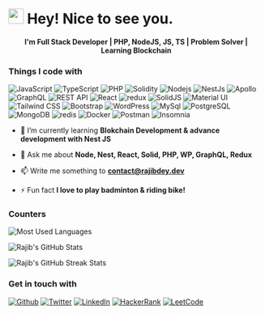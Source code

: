 <h1><img src="https://emojis.slackmojis.com/emojis/images/1531849430/4246/blob-sunglasses.gif?1531849430" width="30"/> Hey! Nice to see you.</h1>
<h4 align="center">I'm Full Stack Developer | PHP, NodeJS, JS, TS | Problem Solver | Learning Blockchain</h4>

<h3>Things I code with</h3>
<p><img alt="JavaScript" src="https://img.shields.io/badge/-JavaScript-cccc00?style=flat-square&logo=javascript&logoColor=black" /> <img alt="TypeScript" src="https://img.shields.io/badge/-TypeScript-007ACC?style=flat-square&logo=typescript&logoColor=white" /> <img alt="PHP" src="https://img.shields.io/badge/-PHP-7377AD?style=flat-square&logo=php&logoColor=white" /> <img alt="Solidity" src="https://img.shields.io/badge/-Solidity-363636?style=flat-square&logo=solidity&logoColor=white" /> <img alt="Nodejs" src="https://img.shields.io/badge/-Nodejs-43853d?style=flat-square&logo=Node.js&logoColor=white" /> <img alt="NestJs" src="https://img.shields.io/badge/-NestJs-ea2845?style=flat-square&logo=nestjs&logoColor=white" /> <img alt="Apollo" src="https://img.shields.io/badge/-Apollo%20GraphQL-311C87?style=flat-square&logo=apollo-graphql&logoColor=white" /> <img alt="GraphQL" src="https://img.shields.io/badge/-GraphQL-E10098?style=flat-square&logo=graphql&logoColor=white" /> <img alt="REST API" src="https://img.shields.io/badge/-REST%20API-0091CF?style=flat-square&logo=restful&logoColor=white" /> <img alt="React" src="https://img.shields.io/badge/-React-45b8d8?style=flat-square&logo=react&logoColor=white" /> <img alt="redux" src="https://img.shields.io/badge/-Redux-764ABC?style=flat-square&logo=redux&logoColor=white" /> <img alt="SolidJS" src="https://img.shields.io/badge/-SolidJS-305794?style=flat-square&logo=solid&logoColor=white" /> <img alt="Material UI" src="https://img.shields.io/badge/-Material%20UI-0FAAF7?style=flat-square&logo=mui&logoColor=white" /> <img alt="Tailwind CSS" src="https://img.shields.io/badge/-Tailwind%20CSS-38B2AC?style=flat-square&logo=tailwindcss&logoColor=white" /> <img alt="Bootstrap" src="https://img.shields.io/badge/-Bootstrap-563D7C?style=flat-square&logo=bootstrap&logoColor=white" /> <img alt="WordPress" src="https://img.shields.io/badge/-WordPress-016E9E?style=flat-square&logo=wordpress&logoColor=white" /> <img alt="MySql" src="https://img.shields.io/badge/-MySql-46789E?style=flat-square&logo=mysql&logoColor=white" /> <img alt="PostgreSQL" src="https://img.shields.io/badge/-PostgreSql-31648C?style=flat-square&logo=postgresql&logoColor=white" /> <img alt="MongoDB" src="https://img.shields.io/badge/-MongoDB-13aa52?style=flat-square&logo=mongodb&logoColor=white" /> <img alt="redis" src="https://img.shields.io/badge/-Redis-D5362B?style=flat-square&logo=redis&logoColor=white" /> <img alt="Docker" src="https://img.shields.io/badge/-Docker-46a2f1?style=flat-square&logo=docker&logoColor=white" /> <img alt="Postman" src="https://img.shields.io/badge/-Postman-E76A3D?style=flat-square&logo=postman&logoColor=white" /> <img alt="Insomnia" src="https://img.shields.io/badge/-Insomnia-5849BE?style=flat-square&logo=insomnia&logoColor=white" /></p>

- 🌱 I’m currently learning **Blokchain Development & advance development with Nest JS**

- 💬 Ask me about **Node, Nest, React, Solid, PHP, WP, GraphQL, Redux**

- 📫 Write me something to **contact@rajibdey.dev**

- ⚡ Fun fact **I love to play badminton & riding bike!**

<h3>Counters</h3>

![Most Used Languages](https://github-readme-stats.vercel.app/api/top-langs?username=rajibkuet07&show_icons=true&theme=gruvbox)

![Rajib's GitHub Stats](https://github-readme-stats.vercel.app/api?username=rajibkuet07&show_icons=true&theme=gruvbox)

![Rajib's GitHub Streak Stats](https://github-readme-streak-stats.herokuapp.com/?user=rajibkuet07&theme=gruvbox)

<h3>Get in touch with</h3>
<p><a href="https://github.com/rajibkuet07" target="_blank"><img alt="Github" src="https://img.shields.io/badge/GitHub-%2312100E.svg?&style=for-the-badge&logo=Github&logoColor=white" /></a> <a href="https://twitter.com/rajibkuet07" target="_blank"><img alt="Twitter" src="https://img.shields.io/badge/twitter-%231DA1F2.svg?&style=for-the-badge&logo=twitter&logoColor=white" /></a> <a href="https://linkedin.com/in/rajibkuet07" target="_blank"><img alt="LinkedIn" src="https://img.shields.io/badge/linkedin-%230077B5.svg?&style=for-the-badge&logo=linkedin&logoColor=white" /></a> <a href="https://www.hackerrank.com/rajibkuet07?hr_r=1" target="_blank"><img alt="HackerRank" src="https://img.shields.io/badge/-HackerRank-25B157?style=for-the-badge&logo=hackerrank&logoColor=white" /></a> <a href="https://leetcode.com/rajibkuet07/" target="_blank"><img alt="LeetCode" src="https://img.shields.io/badge/-Leetcode-F09A1A?style=for-the-badge&logo=leetcode&logoColor=white" /></a></p>

<!-- <a href="https://www.buymeacoffee.com/rajibkuet07" target="_blank"><img src="https://cdn.buymeacoffee.com/buttons/v2/default-red.png" alt="Support Me" width="150"/></a>
 -->
